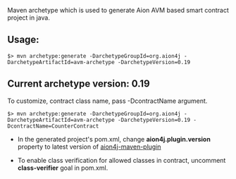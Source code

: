 Maven archetype which is used to generate Aion AVM based smart contract project in java.

## Usage:

```
$> mvn archetype:generate -DarchetypeGroupId=org.aion4j -DarchetypeArtifactId=avm-archetype -DarchetypeVersion=0.19
```

## Current archetype version: 0.19

To customize, contract class name, pass -DcontractName argument.
```
$> mvn archetype:generate -DarchetypeGroupId=org.aion4j -DarchetypeArtifactId=avm-archetype -DarchetypeVersion=0.19 -DcontractName=CounterContract
```

- In the generated project's pom.xml, change **aion4j.plugin.version** property to latest version of [aion4j-maven-plugin](https://github.com/bloxbean/aion4j-maven-plugin)

- To enable class verification for allowed classes in contract, uncomment **class-verifier** goal in pom.xml.
